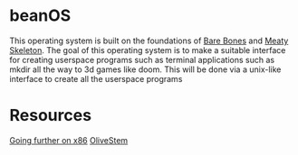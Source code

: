 # beanOS 
This operating system is built on the foundations of [Bare Bones](https://wiki.osdev.org/Bare_Bones) and [Meaty Skeleton](https://wiki.osdev.org/Meaty_Skeleton).
The goal of this operating system is to make a suitable interface for creating userspace programs such as terminal applications such as mkdir all the way to 3d games like doom.
This will be done via a unix-like interface to create all the userspace programs

# Resources
[Going further on x86](https://wiki.osdev.org/Going_Further_on_x86)
[OliveStem](https://www.youtube.com/@olivestemlearning)

